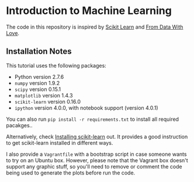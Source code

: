 # Introduction to Machine Learning

The code in this repository is inspired by [Scikit Learn](http://scikit-learn.org/) and [From Data With Love](http://fromdatawithlove.thegovans.us/2013/05/clustering-using-scikit-learn.html).

## Installation Notes

This tutorial uses the following packages:

- Python version 2.7.6
- `numpy` version 1.9.2
- `scipy` version 0.15.1
- `matplotlib` version 1.4.3
- `scikit-learn` version 0.16.0
- `ipython` version 4.0.0, with notebook support (version 4.0.1)

You can also run `pip install -r requirements.txt` to install all required pacakges..

Alternatively, check [Installing scikit-learn](http://scikit-learn.org/dev/install.html) out. It provides a good instruction to get scikit-learn installed in different ways.

I also provide a `Vagrantfile` with a bootstrap script in case someone wants to try on an Ubuntu box. However, please note that the Vagrant box doesn't support any graphic stuff, so you'll need to remove or comment the code being used to generate the plots before run the code.
